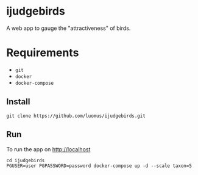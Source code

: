 # ijudgebirds

A web app to gauge the "attractiveness" of birds.

# Requirements

* `git`
* `docker`
* `docker-compose`

## Install
```
git clone https://github.com/luomus/ijudgebirds.git
```

## Run
To run the app on [http://localhost](http://localhost) 
```
cd ijudgebirds
PGUSER=user PGPASSWORD=password docker-compose up -d --scale taxon=5
```
